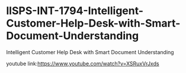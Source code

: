 # llSPS-INT-1794-Intelligent-Customer-Help-Desk-with-Smart-Document-Understanding
Intelligent Customer Help Desk with Smart Document Understanding



youtube link:https://www.youtube.com/watch?v=XSRuxVrJxds
